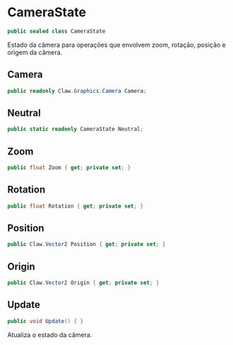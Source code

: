 # CameraState
```csharp
public sealed class CameraState
```
Estado da câmera para operações que envolvem zoom, rotação, posição e origem da câmera.<br />
## Camera
```csharp
public readonly Claw.Graphics.Camera Camera;
```
## Neutral
```csharp
public static readonly CameraState Neutral;
```
## Zoom
```csharp
public float Zoom { get; private set; } 
```
## Rotation
```csharp
public float Rotation { get; private set; } 
```
## Position
```csharp
public Claw.Vector2 Position { get; private set; } 
```
## Origin
```csharp
public Claw.Vector2 Origin { get; private set; } 
```
## Update
```csharp
public void Update() { }
```
Atualiza o estado da câmera.<br />

